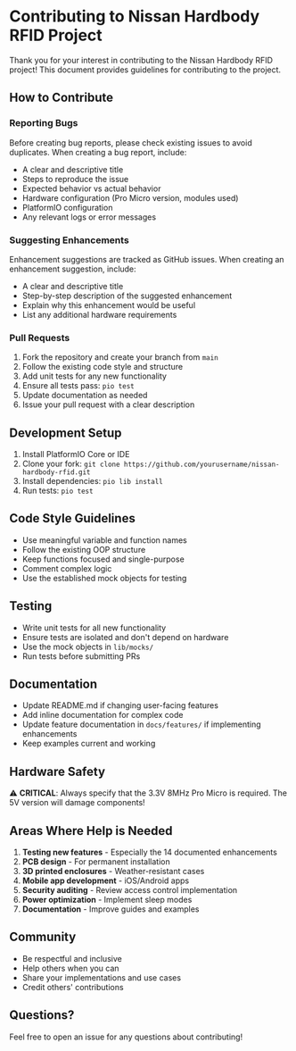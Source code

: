 # Contributing to Nissan Hardbody RFID Project

Thank you for your interest in contributing to the Nissan Hardbody RFID project! This document provides guidelines for contributing to the project.

## How to Contribute

### Reporting Bugs

Before creating bug reports, please check existing issues to avoid duplicates. When creating a bug report, include:

- A clear and descriptive title
- Steps to reproduce the issue
- Expected behavior vs actual behavior
- Hardware configuration (Pro Micro version, modules used)
- PlatformIO configuration
- Any relevant logs or error messages

### Suggesting Enhancements

Enhancement suggestions are tracked as GitHub issues. When creating an enhancement suggestion, include:

- A clear and descriptive title
- Step-by-step description of the suggested enhancement
- Explain why this enhancement would be useful
- List any additional hardware requirements

### Pull Requests

1. Fork the repository and create your branch from `main`
2. Follow the existing code style and structure
3. Add unit tests for any new functionality
4. Ensure all tests pass: `pio test`
5. Update documentation as needed
6. Issue your pull request with a clear description

## Development Setup

1. Install PlatformIO Core or IDE
2. Clone your fork: `git clone https://github.com/yourusername/nissan-hardbody-rfid.git`
3. Install dependencies: `pio lib install`
4. Run tests: `pio test`

## Code Style Guidelines

- Use meaningful variable and function names
- Follow the existing OOP structure
- Keep functions focused and single-purpose
- Comment complex logic
- Use the established mock objects for testing

## Testing

- Write unit tests for all new functionality
- Ensure tests are isolated and don't depend on hardware
- Use the mock objects in `lib/mocks/`
- Run tests before submitting PRs

## Documentation

- Update README.md if changing user-facing features
- Add inline documentation for complex code
- Update feature documentation in `docs/features/` if implementing enhancements
- Keep examples current and working

## Hardware Safety

⚠️ **CRITICAL**: Always specify that the 3.3V 8MHz Pro Micro is required. The 5V version will damage components!

## Areas Where Help is Needed

1. **Testing new features** - Especially the 14 documented enhancements
2. **PCB design** - For permanent installation
3. **3D printed enclosures** - Weather-resistant cases
4. **Mobile app development** - iOS/Android apps
5. **Security auditing** - Review access control implementation
6. **Power optimization** - Implement sleep modes
7. **Documentation** - Improve guides and examples

## Community

- Be respectful and inclusive
- Help others when you can
- Share your implementations and use cases
- Credit others' contributions

## Questions?

Feel free to open an issue for any questions about contributing!